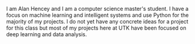 I am Alan Hencey and I am a computer science master's student. I have a focus on machine learning and intelligent systems and use Python for the majority of my projects. I do not yet have any concrete ideas for a project for this class but most of my projects here at UTK have been focused on deep learning and data analysis.
